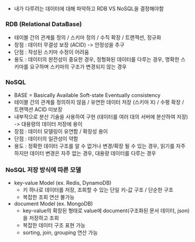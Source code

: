 - 내가 다루려는 데이터에 대해 파악하고 RDB VS NoSQL을 결정해야함

### RDB (Relational DataBase)
- 테이블 간의 관계를 정의 / 스키마 정의 / 수직 확장 / 트랜잭션, 정규화
- 장점 : 데이터 무결성 보장 (ACID) -> 안정성을 추구
- 단점 : 작성된 스키마 수정이 어려움
- 용도 : 데이터의 완전성이 중요한 경우, 정형화된 데이터를 다루는 경우, 명확한 스키마를 요구하며 스키마의 구조가 변경되지 않는 경우

### NoSQL
- BASE = Basically Available Soft-state Eventually consistency
- 테이블 간의 관계를 정의하지 않음 / 유연한 데이터 저장 (스키마 X) / 수평 확장 / 트랜잭션 ACID 미보장
- 내부적으로 분산 기술을 사용하여 구현 (데이터를 여러 대의 서버에 분산하여 저장) -> 대용량의 데이터 저장에 용이 
- 장점 : 데이터 모델링이 유연함 / 확장성 용이
- 단점 : 데이터의 일관성이 약함
- 용도 : 정확한 데이터 구조를 알 수 없거나 변경/확장 될 수 있는 경우, 읽기를 자주 하지만 데이터 변경은 자주 없는 경우, 대용량 데이터를 다루는 경우

### NoSQL 저장 방식에 따른 모델
- key-value Model (ex. Redis, DynamoDB)
  - 키 하나로 데이터를 저장, 조회할 수 있는 단일 키-값 구조 / 단순한 구조
  - 복잡한 조회 연산 불가능
- document Model (ex. MongoDB)
  - key-value의 확장된 형태로 value에 document(구조화된 문서 데이터, json)을 저장하고 조회
  - 복잡한 데이터 구조 표현 가능
  - sorting, join, grouping 연산 가능
